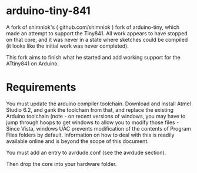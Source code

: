 arduino-tiny-841
============

A fork of shimniok's ( github.com/shimniok ) fork of arduino-tiny, which made an attempt to support the Tiny841. All work appears to have stopped on that core, and it was never in a state where sketches could be compiled (it looks like the initial work was never completed). 

This fork aims to finish what he started and add working support for the ATtiny841 on Arduino. 


Requirements
============

You must update the arduino compiler toolchain. Download and install Atmel Studio 6.2, and gank the toolchain from that, and replace the existing Arduino toolchain (note - on recent versions of windows, you may have to jump through hoops to get windows to allow you to modify those files - Since Vista, windows UAC prevents modification of the contents of Program Files folders by default. Information on how to deal with this is readily available online and is beyond the scope of this document. 

You must add an entry to avrdude.conf (see the avrdude section). 

Then drop the core into your hardware folder.

